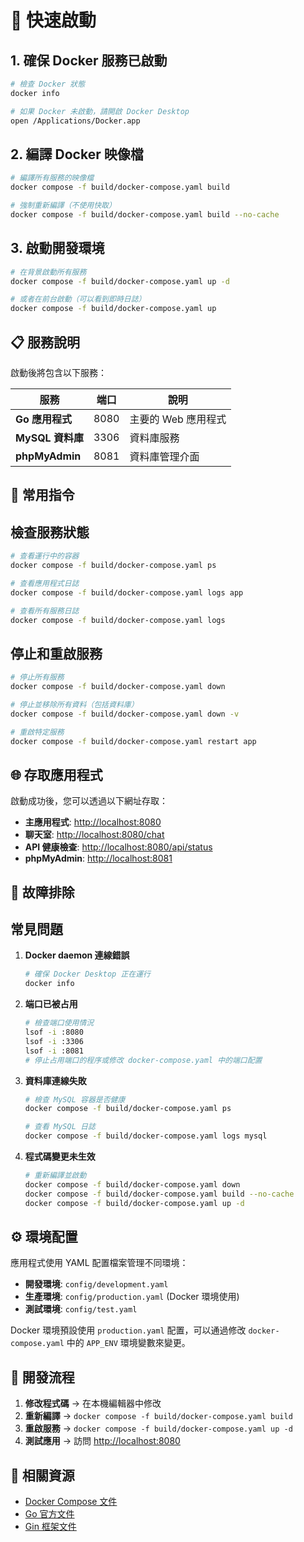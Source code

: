 # 🚀 快速啟動

## 1. 確保 Docker 服務已啟動

```bash
# 檢查 Docker 狀態
docker info

# 如果 Docker 未啟動，請開啟 Docker Desktop
open /Applications/Docker.app
```

## 2. 編譯 Docker 映像檔

```bash
# 編譯所有服務的映像檔
docker compose -f build/docker-compose.yaml build

# 強制重新編譯（不使用快取）
docker compose -f build/docker-compose.yaml build --no-cache
```

## 3. 啟動開發環境

```bash
# 在背景啟動所有服務
docker compose -f build/docker-compose.yaml up -d

# 或者在前台啟動（可以看到即時日誌）
docker compose -f build/docker-compose.yaml up
```

## 📋 服務說明

啟動後將包含以下服務：

| 服務 | 端口 | 說明 |
|------|------|------|
| **Go 應用程式** | 8080 | 主要的 Web 應用程式 |
| **MySQL 資料庫** | 3306 | 資料庫服務 |
| **phpMyAdmin** | 8081 | 資料庫管理介面 |

## 🔧 常用指令

## 檢查服務狀態

```bash
# 查看運行中的容器
docker compose -f build/docker-compose.yaml ps

# 查看應用程式日誌
docker compose -f build/docker-compose.yaml logs app

# 查看所有服務日誌
docker compose -f build/docker-compose.yaml logs
```

## 停止和重啟服務

```bash
# 停止所有服務
docker compose -f build/docker-compose.yaml down

# 停止並移除所有資料（包括資料庫）
docker compose -f build/docker-compose.yaml down -v

# 重啟特定服務
docker compose -f build/docker-compose.yaml restart app
```

## 🌐 存取應用程式

啟動成功後，您可以透過以下網址存取：

- **主應用程式**: <http://localhost:8080>
- **聊天室**: <http://localhost:8080/chat>
- **API 健康檢查**: <http://localhost:8080/api/status>
- **phpMyAdmin**: <http://localhost:8081>

## 🐛 故障排除

## 常見問題

1. **Docker daemon 連線錯誤**

   ```bash
   # 確保 Docker Desktop 正在運行
   docker info
   ```

2. **端口已被占用**

   ```bash
   # 檢查端口使用情況
   lsof -i :8080
   lsof -i :3306
   lsof -i :8081
   # 停止占用端口的程序或修改 docker-compose.yaml 中的端口配置
   ```

3. **資料庫連線失敗**

   ```bash
   # 檢查 MySQL 容器是否健康
   docker compose -f build/docker-compose.yaml ps
   
   # 查看 MySQL 日誌
   docker compose -f build/docker-compose.yaml logs mysql
   ```

4. **程式碼變更未生效**

   ```bash
   # 重新編譯並啟動
   docker compose -f build/docker-compose.yaml down
   docker compose -f build/docker-compose.yaml build --no-cache
   docker compose -f build/docker-compose.yaml up -d
   ```

## ⚙️ 環境配置

應用程式使用 YAML 配置檔案管理不同環境：

- **開發環境**: `config/development.yaml`
- **生產環境**: `config/production.yaml` (Docker 環境使用)
- **測試環境**: `config/test.yaml`

Docker 環境預設使用 `production.yaml` 配置，可以通過修改 `docker-compose.yaml` 中的 `APP_ENV` 環境變數來變更。

## 📝 開發流程

1. **修改程式碼** → 在本機編輯器中修改
2. **重新編譯** → `docker compose -f build/docker-compose.yaml build`
3. **重啟服務** → `docker compose -f build/docker-compose.yaml up -d`
4. **測試應用** → 訪問 <http://localhost:8080>

## 🔗 相關資源

- [Docker Compose 文件](https://docs.docker.com/compose/)
- [Go 官方文件](https://golang.org/doc/)
- [Gin 框架文件](https://gin-gonic.com/docs/)
